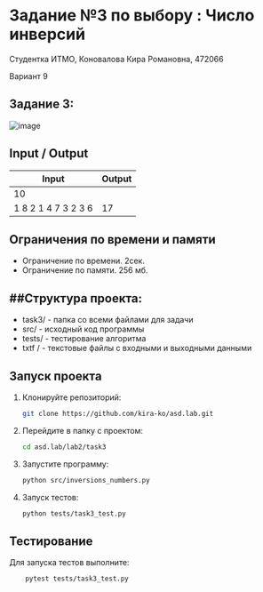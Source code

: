 # Задание №3 по выбору : Число инверсий
Cтудентка ИТМО, Коновалова Кира Романовна, 472066

Вариант 9

## Задание 3:
![image](https://github.com/user-attachments/assets/771cf5a9-33ea-446f-b450-aedee7ef6a19)


## Input / Output 

| Input    | Output |
|----------|----------|
| 10        | 
1 8 2 1 4 7 3 2 3 6  | 17


## Ограничения по времени и памяти

- Ограничение по времени. 2сек.
- Ограничение по памяти. 256 мб.

##Структура проекта:
-------
* task3/ - папка со всеми файлами для задачи
* src/ - исходный код программы
* tests/ - тестирование алгоритма
* txtf / - текстовые файлы с входными и выходными данными

## Запуск проекта
1. Клонируйте репозиторий:
   ```bash
   git clone https://github.com/kira-ko/asd.lab.git
   ```
2. Перейдите в папку с проектом:
   ```bash
   cd asd.lab/lab2/task3
   ```
3. Запустите программу:
   ```bash
   python src/inversions_numbers.py
   ```

4. Запуск тестов:
   ```bash
   python tests/task3_test.py
   ```

## Тестирование
Для запуска тестов выполните:
```bash
    pytest tests/task3_test.py
```

